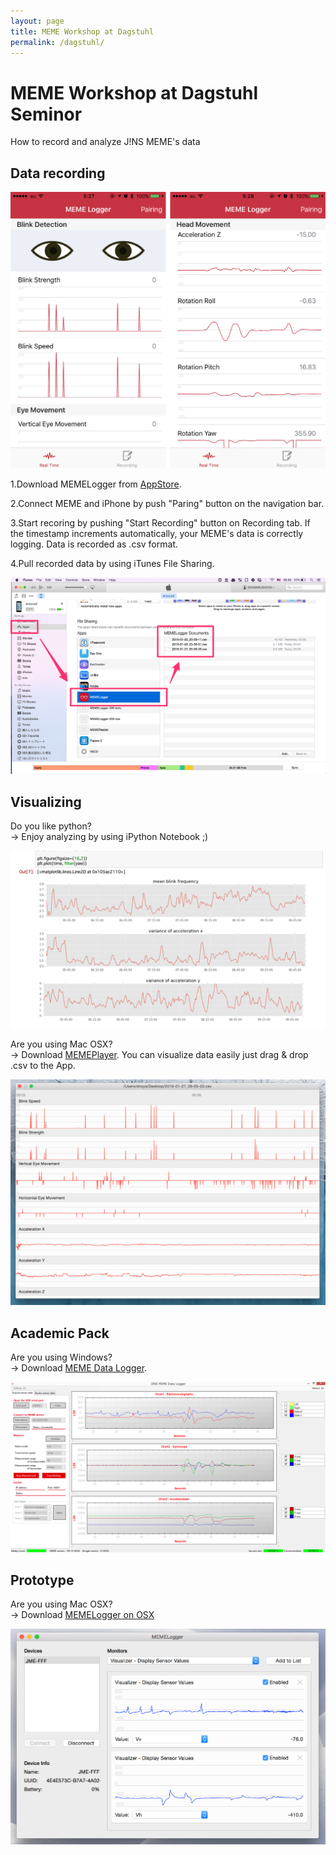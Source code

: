 ```yaml
---
layout: page
title: MEME Workshop at Dagstuhl
permalink: /dagstuhl/
---
```


# MEME Workshop at Dagstuhl Seminor

How to record and analyze J!NS MEME's data

## Data recording

<img src="/assets/img/blog_memelogger_ios_dev_01.png" class="image-on-frame-medium">

1.Download MEMELogger from [AppStore](https://itunes.apple.com/us/app/memelogger/id1073074817?mt=8).

2.Connect MEME and iPhone by push "Paring" button on the navigation bar.

3.Start recoring by pushing "Start Recording" button on Recording tab. If the timestamp increments automatically, your MEME's data is correctly logging. Data is recorded as .csv format.

4.Pull recorded data by using iTunes File Sharing.

<img src="/assets/img/blog_dagstuhl_meme01.png" class="image-on-frame" />

## Visualizing

Do you like python?<br/>
-> Enjoy analyzing by using iPython Notebook ;)

<img src="/assets/img/blog_dagstuhl_meme02.png" class="image-on-frame" />

Are you using Mac OSX?<br/>
-> Download [MEMEPlayer](https://dl.dropboxusercontent.com/u/12208857/snd/MEMEPlayer.zip). You can visualize data easily just drag & drop .csv to the App.

<img src="/assets/img/blog_dagstuhl_meme03.png" class="image-on-frame" />

## Academic Pack

Are you using Windows?<br/>
-> Download [MEME Data Logger](http://xfs.jp/jXBcC).

<img src="/assets/img/blog_dagstuhl_meme04.png" class="image-on-frame" />

## Prototype

Are you using Mac OSX?<br/>
-> Download [MEMELogger on OSX](https://dl.dropboxusercontent.com/u/12208857/snd/MEMELogger-OSX.zip)

<img src="/assets/img/blog_dagstuhl_meme05.png" class="image-on-frame" />
